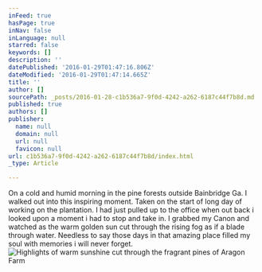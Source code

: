 ```yaml
---
inFeed: true
hasPage: true
inNav: false
inLanguage: null
starred: false
keywords: []
description: ''
datePublished: '2016-01-29T01:47:16.806Z'
dateModified: '2016-01-29T01:47:14.665Z'
title: ''
author: []
sourcePath: _posts/2016-01-28-c1b536a7-9f0d-4242-a262-6187c44f7b8d.md
published: true
authors: []
publisher:
  name: null
  domain: null
  url: null
  favicon: null
url: c1b536a7-9f0d-4242-a262-6187c44f7b8d/index.html
_type: Article

---
```

On a cold and humid morning in the pine forests outside Bainbridge Ga. I walked out into this inspiring moment.  Taken on the start of  long day of working on the plantation.  I had just pulled up to the office when out back i looked upon a moment i had to stop and take in.  I grabbed my Canon and watched as the warm golden sun cut through the rising fog as if a blade through water.   Needless to say those days in that amazing place filled my soul with memories i will never forget.
![Highlights of warm sunshine cut through the fragrant pines of Aragon Farm](https://s3-us-west-2.amazonaws.com/the-grid-img/p/aa1280beb2e56d171d43b1e8b1118da0e78977d8.jpg)